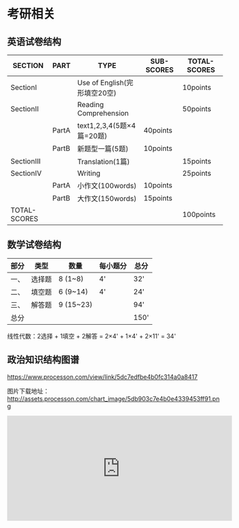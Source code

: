 # 考研相关

## 英语试卷结构

|SECTION|PART|TYPE|SUB-SCORES|TOTAL-SCORES|
|-|-|-|-|-|
|SectionⅠ||Use of English(完形填空20空)||10points|
|SectionⅡ||Reading Comprehension||50points|
||PartA|text1,2,3,4(5题×4篇=20题)|40points||
||PartB|新题型一篇(5题)|10points||
|SectionⅢ||Translation(1篇)||15points|
|SectionⅣ||Writing||25points|
||PartA|小作文(100words)|10points||
||PartB|大作文(150words)|15points||
|TOTAL-SCORES||||100points|

## 数学试卷结构

|部分|类型|数量|每小题分|总分|
|-|-|-|-|-|
|一、|选择题|8 (1~8)|4'|32'|
|二、|填空题|6 (9~14)|4'|24'|
|三、|解答题|9 (15~23)||94'|
|总分||||150'|

线性代数：2选择 + 1填空 + 2解答 = 2×4' + 1×4' + 2×11' = 34'

## 政治知识结构图谱

https://www.processon.com/view/link/5dc7edfbe4b0fc314a0a8417

图片下载地址：http://assets.processon.com/chart_image/5db903c7e4b0e4339453ff91.png

<iframe id="embed_dom" name="embed_dom" frameborder="0" style="display:block;width:525px; height:245px;" src="https://www.processon.com/embed/mind/5db903c7e4b0e4339453ff8e"></iframe>